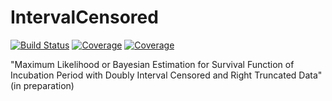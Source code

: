 # IntervalCensored

[![Build Status](https://travis-ci.com/abikoushi/IntervalCensored.jl.svg?branch=main)](https://travis-ci.com/abikoushi/IntervalCensored.jl)
[![Coverage](https://codecov.io/gh/abikoushi/IntervalCensored.jl/branch/main/graph/badge.svg)](https://codecov.io/gh/abikoushi/IntervalCensored.jl)
[![Coverage](https://coveralls.io/repos/github/abikoushi/IntervalCensored.jl/badge.svg?branch=main)](https://coveralls.io/github/abikoushi/IntervalCensored.jl?branch=main)

"Maximum Likelihood or Bayesian Estimation for Survival Function of Incubation Period with Doubly Interval Censored and Right Truncated Data" (in preparation)
